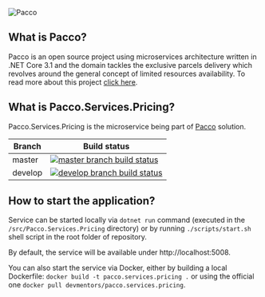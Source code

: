![Pacco](https://raw.githubusercontent.com/devmentors/Pacco/master/assets/pacco_logo.png)

**What is Pacco?**
----------------

Pacco is an open source project using microservices architecture written in .NET Core 3.1 and the domain tackles the exclusive parcels delivery which revolves around the general concept of limited resources availability. To read more about this project [click here](https://github.com/devmentors/Pacco).

**What is Pacco.Services.Pricing?**
----------------

Pacco.Services.Pricing is the microservice being part of [Pacco](https://github.com/devmentors/Pacco) solution.

|Branch             |Build status                                                  
|-------------------|-----------------------------------------------------
|master             |[![master branch build status](https://api.travis-ci.org/devmentors/Pacco.Services.Pricing.svg?branch=master)](https://travis-ci.org/devmentors/Pacco.Services.Pricing)
|develop            |[![develop branch build status](https://api.travis-ci.org/devmentors/Pacco.Services.Pricing.svg?branch=develop)](https://travis-ci.org/devmentors/Pacco.Services.Pricing/branches)

**How to start the application?**
----------------

Service can be started locally via `dotnet run` command (executed in the `/src/Pacco.Services.Pricing` directory) or by running `./scripts/start.sh` shell script in the root folder of repository.

By default, the service will be available under http://localhost:5008.

You can also start the service via Docker, either by building a local Dockerfile: `docker build -t pacco.services.pricing .` or using the official one `docker pull devmentors/pacco.services.pricing`.